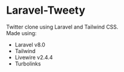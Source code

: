 # Laravel-Tweety
Twitter clone using Laravel and Tailwind CSS.  
Made using:
* Laravel v8.0
* Tailwind
* Livewire v2.4.4
* Turbolinks
